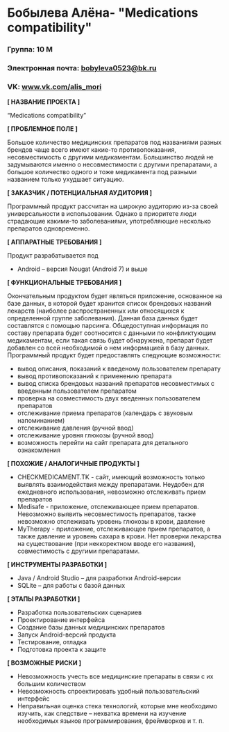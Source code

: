 # Бобылева Алёна- "Medications compatibility"

### Группа: 10  М
### Электронная почта: bobyleva0523@bk.ru
### VK: www.vk.com/alis_mori


**[ НАЗВАНИЕ ПРОЕКТА ]**

“Medications compatibility”

**[ ПРОБЛЕМНОЕ ПОЛЕ ]**

Большое количество медицинских препаратов под названиями разных брендов чаще всего имеют какие-то противопоказания, несовместимость с другими медикаментам. Большинство людей не задумываются именно о несовместимости с другими препаратами, а большое количество одного и тоже медикамента под разными названием только ухудшает ситуацию.  

**[ ЗАКАЗЧИК / ПОТЕНЦИАЛЬНАЯ АУДИТОРИЯ ]**

Программный продукт рассчитан на широкую аудиторию из-за своей универсальности в использовании. Однако в приоритете люди страдающие какими-то заболеваниями, употребляющие несколько препаратов одновременно.

**[ АППАРАТНЫЕ ТРЕБОВАНИЯ ]** 

Продукт разрабатывается под 
* 	Android – версия Nougat (Android 7) и выше

**[ ФУНКЦИОНАЛЬНЫЕ ТРЕБОВАНИЯ ]**

Окончательным продуктом будет являться приложение, основанное на базе данных, в которой будет хранится список брендовых названий лекарств (наиболее распространенных или относящихся к определенной группе заболевания). Данная база данных будет составлятся с помощью парсинга. Общедоступная информация по составу препарата будет соотносится с данными по конфликтующим медикаментам, если такая связь будет обнаружена, препарат будет добавлен со всей необходимой о нем информацией в базу данных.
Программный продукт будет предоставлять следующие возможности:
* 	вывод описания, показаний к введеному пользователем препарату
* 	вывод противопоказаний к применению препарата
* 	вывод списка брендовых названий препаратов несовместимых с введенным пользователем препаратом
* 	проверка на совместимость двух введенных пользователем препаратов
* 	отслеживание приема препаратов (календарь с звуковым напоминанием)
* 	отслеживание давления (ручной ввод)
* 	отслеживание уровня глюкозы (ручной ввод)
* 	возможность перейти на сайт препарата для детального ознакомления

**[ ПОХОЖИЕ / АНАЛОГИЧНЫЕ ПРОДУКТЫ ]**

* 	CHECKMEDICAMENT.TK - сайт, имеющий возможность только выявлять взаимодействия между препаратами. Неудобен для ежедневного использования, невозможно отслеживать прием препаратов
* 	Medisafe - приложение, отслеживающее прием препаратов. Невозможно выявить несовместимость препаратов, также невозможно отслеживать уровень глюкозы в крови, давление
* 	MyTherapy - приложение, отслеживающее прием препаратов, а также давление и уровень сахара в крови. Нет проверки лекарства на существование (при неккоректном вводе его названия), совместимость с другими препаратами.


**[ ИНСТРУМЕНТЫ РАЗРАБОТКИ ]**

*	Java / Android Studio – для разработки Android-версии
*	SQLite – для работы с базой данных

**[ ЭТАПЫ РАЗРАБОТКИ ]**

*	Разработка пользовательских сценариев
*	Проектирование интерфейса
*	Создание базы данных медицинских препаратов
*	Запуск Android-версий продукта
*	Тестирование, отладка
*	Подготовка проекта к защите

**[ ВОЗМОЖНЫЕ РИСКИ ]**

*	Невозможность учесть все медицинские препараты в связи с их большим количеством
*	Невозможность спроектировать удобный пользовательский интерфейс 
*	Неправильная оценка стека технологий, которые мне необходимо изучить, как следствие – нехватка времени на изучение необходимых языков программирования, фреймворков и т. п.
